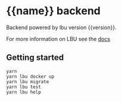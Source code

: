 # {{name}} backend

Backend powered by lbu version {{version}}.

For more information on LBU see the
[docs](https://github.com/lightbasenl/lbu/tree/master/docs)

## Getting started

```shell script
yarn
yarn lbu docker up
yarn lbu migrate
yarn lbu test
yarn lbu help
```
